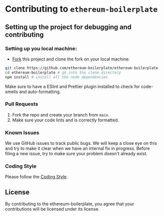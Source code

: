 #  Contributing to `ethereum-boilerplate`

## Setting up the project for debugging and contributing

### Setting up you local machine:

- [Fork](https://github.com/ethereum-boilerplate/ethereum-boilerplate) this project and clone the fork on your local machine:

```sh
git clone https://github.com/ethereum-boilerplate/ethereum-boilerplate.git
cd ethereum-boilerplate # go into the clone directory
npm install # install all the node dependencies
```

Make sure to have a ESlint and Prettier plugin installed to check for code-smells and auto-formatting.

### Pull Requests

1. Fork the repo and create your branch from `main`.
2. Make sure your code lints and is correctly formatted.

### Known Issues

We use GitHub issues to track public bugs. We will keep a close eye on this and try to make it clear when we have an internal fix in progress. Before filing a new issue, try to make sure your problem doesn't already exist.

### Coding Style

Please follow the [Coding Style](https://github.com/ethereum-boilerplate/ethereum-boilerplate/blob/main/CODING_STYLE.md).

## License

By contributing to the ethereum-boilerplate, you agree that your contributions will be licensed under its license.
